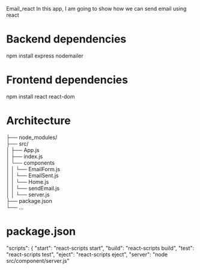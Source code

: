 Email_react
In this app, I am going to show how we can send email using react

# Backend dependencies
npm install express nodemailer

# Frontend dependencies
npm install react react-dom

# Architecture

├── node_modules/ <br>
├── src/<br>
│ ├── App.js<br>
│ ├── index.js<br>
│ └── components<br>
│ │ └── EmailForm.js<br>
│ │ └── EmailSent.js<br>
│ │ └── Home.js<br>
│ │ └── sendEmail.js<br>
│ │ └── server.js<br>
├── package.json<br>
└── ...<br>

# package.json
"scripts": {
    "start": "react-scripts start",
    "build": "react-scripts build",
    "test": "react-scripts test",
    "eject": "react-scripts eject",
    "server": "node src/component/server.js"

